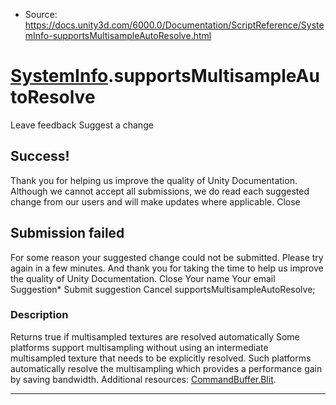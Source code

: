 * Source: https://docs.unity3d.com/6000.0/Documentation/ScriptReference/SystemInfo-supportsMultisampleAutoResolve.html

#  [SystemInfo](https://docs.unity3d.com/6000.0/Documentation/ScriptReference/SystemInfo.html).supportsMultisampleAutoResolve
Leave feedback
Suggest a change
## Success!
Thank you for helping us improve the quality of Unity Documentation. Although we cannot accept all submissions, we do read each suggested change from our users and will make updates where applicable.
Close
## Submission failed
For some reason your suggested change could not be submitted. Please <a>try again</a> in a few minutes. And thank you for taking the time to help us improve the quality of Unity Documentation.
Close
Your name Your email Suggestion* Submit suggestion
Cancel
supportsMultisampleAutoResolve; 
### Description
Returns true if multisampled textures are resolved automatically
Some platforms support multisampling without using an intermediate multisampled texture that needs to be explicitly resolved. Such platforms automatically resolve the multisampling which provides a performance gain by saving bandwidth. Additional resources: [CommandBuffer.Blit](https://docs.unity3d.com/6000.0/Documentation/ScriptReference/Rendering.CommandBuffer.Blit.html).
* * *
